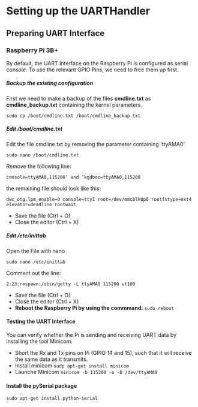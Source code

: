 # Setting up the UARTHandler

## Preparing UART Interface

### Raspberry Pi 3B+
By default, the UART Interface on the Raspberry Pi is configured as serial console.
To use the relevant GPIO Pins, we need to free them up first. 


##### Backup the existing configuration
First we need to make a backup of the files **cmdline.txt** as **cmdline_backup.txt** containing the kernel parameters.
```
sudo cp /boot/cmdline.txt /boot/cmdline_backup.txt 
```

##### Edit /boot/cmdline.txt
Edit the file cmdline.txt by removing the parameter containing 'ttyAMA0'

```
sudo nano /boot/cmdline.txt
```

Remove the following line:

``console=ttyAMA0,115200’ and ‘kgdboc=ttyAMA0,115200``

the remaining file should look like this:

```
dwc_otg.lpm_enable=0 console=tty1 root=/dev/mmcblk0p6 rootfstype=ext4 elevator=deadline rootwait
```

- Save the file (Ctrl + O)
- Close the editor (Ctrl + X)


##### Edit /etc/inittab

Open the File with nano
```
sudo nano /etc/inittab
```

Comment out the line:

``
2:23:respawn:/sbin/getty -L ttyAMA0 115200 vt100
``

- Save the file (Ctrl + O)
- Close the editor (Ctrl + X)
- **Reboot the Raspberry Pi by using the commmand:** `sudo reboot`

 #### Testing the UART Interface
 You can verify whether the Pi is sending and receiving UART data by installing the tool Minicom.
 
 - Short the Rx and Tx pins on Pi (GPIO 14 and 15), such that it will receive the same data as it transmits.
 - Install minicom `sudp apt-get install minicom`
 - Launche Minicom
 ``minicom -b 115200 -o -D /dev/ttyAMA0``

#### Install the pySerial package 
``sudo apt-get install python-serial``